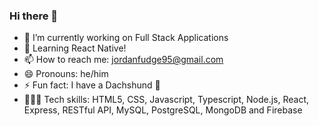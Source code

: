 ### Hi there 👋

- 🔭 I’m currently working on Full Stack Applications
- 🌱 Learning React Native!
- 📫 How to reach me: jordanfudge95@gmail.com
- 😄 Pronouns: he/him
- ⚡ Fun fact: I have a Dachshund :dog:
- 👩🏻‍💻 Tech skills: HTML5, CSS, Javascript, Typescript, Node.js, React, Express, RESTful API, MySQL, PostgreSQL, MongoDB and Firebase



<!--
**Jfudge95/Jfudge95** is a ✨ _special_ ✨ repository because its `README.md` (this file) appears on your GitHub profile.

Here are some ideas to get you started:

- 🔭 I’m currently working on ...
- 🌱 I’m currently learning ...
- 👯 I’m looking to collaborate on ...
- 🤔 I’m looking for help with ...
- 💬 Ask me about ...
- 📫 How to reach me: ...
- 😄 Pronouns: ...
- ⚡ Fun fact: ...
-->
